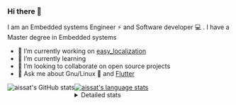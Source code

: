 ### Hi there 👋

I am an Embedded systems Engineer ⚡️ and Software developer 💻 . I have a Master degree in Embedded systems
- 🔭 I’m currently working on [easy_localization](https://pub.dev/packages/easy_localization)
- 🌱 I’m currently learning 
- 👯 I’m looking to collaborate on open source projects
- 💬 Ask me about  Gnu/Linux 🐧 and [Flutter](https://flutter.dev) 

<a href="https://profile-summary-for-github.com/user/aissat">
  <img align="left" height="170px" src="https://github-readme-stats.vercel.app/api?username=aissat&show_icons=true&line_height=27&count_private=true&include_all_commits=true" alt="aissat's GitHub stats"/>
  <img src="https://github-readme-stats.vercel.app/api/top-langs/?username=aissat&hide_langs_below=5&layout=compact" alt="aissat's language stats"/>
</a>

<details>
<summary>Detailed stats</summary>
 

### 🧐 Waka Stats

<!--START_SECTION:waka-->
![Code Time](http://img.shields.io/badge/Code%20Time-5%2C285%20hrs%2025%20mins-blue)

![Profile Views](http://img.shields.io/badge/Profile%20Views-0-blue)

![Lines of code](https://img.shields.io/badge/From%20Hello%20World%20I%27ve%20Written-2.0%20million%20lines%20of%20code-blue)

**🐱 My GitHub Data** 

> 📦 120.3 kB Used in GitHub's Storage 
 > 
> 🏆 41 Contributions in the Year 2023
 > 
> 💼 Opted to Hire
 > 
> 📜 165 Public Repositories 
 > 
> 🔑 25 Private Repositories 
 > 
**I'm a Night 🦉** 

```text
🌞 Morning                394 commits         ██░░░░░░░░░░░░░░░░░░░░░░░   07.61 % 
🌆 Daytime                780 commits         ████░░░░░░░░░░░░░░░░░░░░░   15.06 % 
🌃 Evening                2227 commits        ███████████░░░░░░░░░░░░░░   43.00 % 
🌙 Night                  1778 commits        █████████░░░░░░░░░░░░░░░░   34.33 % 
```
📅 **I'm Most Productive on Thursday** 

```text
Monday                   479 commits         ██░░░░░░░░░░░░░░░░░░░░░░░   09.25 % 
Tuesday                  848 commits         ████░░░░░░░░░░░░░░░░░░░░░   16.37 % 
Wednesday                633 commits         ███░░░░░░░░░░░░░░░░░░░░░░   12.22 % 
Thursday                 946 commits         █████░░░░░░░░░░░░░░░░░░░░   18.27 % 
Friday                   895 commits         ████░░░░░░░░░░░░░░░░░░░░░   17.28 % 
Saturday                 821 commits         ████░░░░░░░░░░░░░░░░░░░░░   15.85 % 
Sunday                   557 commits         ███░░░░░░░░░░░░░░░░░░░░░░   10.75 % 
```


📊 **This Week I Spent My Time On** 

```text
🕑︎ Time Zone: Africa/Algiers

💬 Programming Languages: 
Dart                     3 hrs 32 mins       ████████████░░░░░░░░░░░░░   49.88 % 
YAML                     3 hrs 30 mins       ████████████░░░░░░░░░░░░░   49.23 % 
Groovy                   2 mins              ░░░░░░░░░░░░░░░░░░░░░░░░░   00.69 % 
JSON                     0 secs              ░░░░░░░░░░░░░░░░░░░░░░░░░   00.15 % 
Bash                     0 secs              ░░░░░░░░░░░░░░░░░░░░░░░░░   00.03 % 

🔥 Editors: 
VS Code                  7 hrs 6 mins        █████████████████████████   100.00 % 

💻 Operating System: 
Linux                    7 hrs 6 mins        █████████████████████████   100.00 % 
```

**I Mostly Code in Dart** 

```text
Dart                     28 repos            ████████░░░░░░░░░░░░░░░░░   31.46 % 
PHP                      7 repos             ██░░░░░░░░░░░░░░░░░░░░░░░   07.87 % 
C++                      7 repos             ██░░░░░░░░░░░░░░░░░░░░░░░   07.87 % 
CSS                      3 repos             █░░░░░░░░░░░░░░░░░░░░░░░░   03.37 % 
Dockerfile               3 repos             █░░░░░░░░░░░░░░░░░░░░░░░░   03.37 % 
```



**Timeline**

![Lines of Code chart](https://raw.githubusercontent.com/aissat/aissat/master/assets/bar_graph.png)


 Last Updated on 30/08/2023 00:54:27 UTC
<!--END_SECTION:waka-->

</details>
